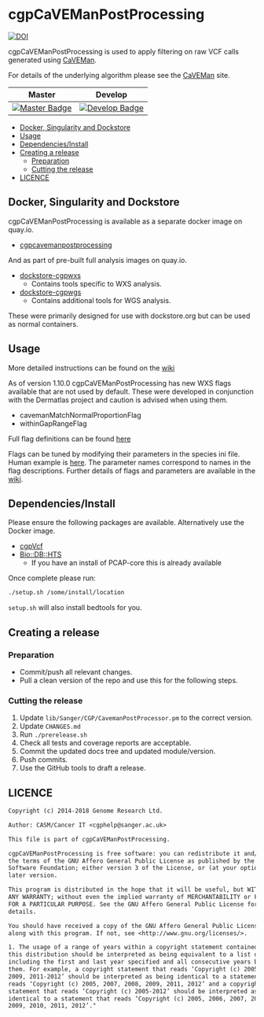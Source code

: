 # cgpCaVEManPostProcessing

[![DOI][zenodo-badge]][zenodo-link]

cgpCaVEManPostProcessing is used to apply filtering on raw VCF calls generated using [CaVEMan][caveman].

For details of the underlying algorithm please see the [CaVEMan][caveman] site.

| Master                                        | Develop                                         |
| --------------------------------------------- | ----------------------------------------------- |
| [![Master Badge][circle-master]][circle-base] | [![Develop Badge][circle-develop]][circle-base] |

- [Docker, Singularity and Dockstore](#docker-singularity-and-dockstore)
- [Usage](#usage)
- [Dependencies/Install](#dependenciesinstall)
- [Creating a release](#creating-a-release)
  - [Preparation](#preparation)
  - [Cutting the release](#cutting-the-release)
- [LICENCE](#licence)

## Docker, Singularity and Dockstore

cgpCaVEManPostProcessing is available as a separate docker image on quay.io.

- [cgpcavemanpostprocessing][ds-cg-cpp]

And as part of pre-built full analysis images on quay.io.

- [dockstore-cgpwxs][ds-cgpwxs-git]
  - Contains tools specific to WXS analysis.
- [dockstore-cgpwgs][ds-cgpwgs-git]
  - Contains additional tools for WGS analysis.

These were primarily designed for use with dockstore.org but can be used as normal containers.

## Usage

More detailed instructions can be found on the [wiki]

As of version 1.10.0 cgpCaVEManPostProcessing has new WXS flags available that are not used by default.
These were developed in conjunction with the Dermatlas project and caution is advised when using them. 

- cavemanMatchNormalProportionFlag
- withinGapRangeFlag

Full flag definitions can be found [here](config/flag.to.vcf.convert.ini)

Flags can be tuned by modifying their parameters in the species ini file.
Human example is [here](config/Human/GRCh37d5/flag.vcf.config.ini).
The parameter names correspond to names in the flag descriptions.
Further details of flags and parameters are available in the [wiki].

## Dependencies/Install

Please ensure the following packages are available. Alternatively use the Docker image.

- [cgpVcf][cgpvcf]
- [Bio::DB::HTS][bio-db-hts]
  - If you have an install of PCAP-core this is already available

Once complete please run:

```bash
./setup.sh /some/install/location
```

`setup.sh` will also install bedtools for you.

## Creating a release

### Preparation

- Commit/push all relevant changes.
- Pull a clean version of the repo and use this for the following steps.

### Cutting the release

1. Update `lib/Sanger/CGP/CavemanPostProcessor.pm` to the correct version.
2. Update `CHANGES.md`
3. Run `./prerelease.sh`
4. Check all tests and coverage reports are acceptable.
5. Commit the updated docs tree and updated module/version.
6. Push commits.
7. Use the GitHub tools to draft a release.

## LICENCE

```txt
Copyright (c) 2014-2018 Genome Research Ltd.

Author: CASM/Cancer IT <cgphelp@sanger.ac.uk>

This file is part of cgpCaVEManPostProcessing.

cgpCaVEManPostProcessing is free software: you can redistribute it and/or modify it under
the terms of the GNU Affero General Public License as published by the Free
Software Foundation; either version 3 of the License, or (at your option) any
later version.

This program is distributed in the hope that it will be useful, but WITHOUT
ANY WARRANTY; without even the implied warranty of MERCHANTABILITY or FITNESS
FOR A PARTICULAR PURPOSE. See the GNU Affero General Public License for more
details.

You should have received a copy of the GNU Affero General Public License
along with this program. If not, see <http://www.gnu.org/licenses/>.

1. The usage of a range of years within a copyright statement contained within
this distribution should be interpreted as being equivalent to a list of years
including the first and last year specified and all consecutive years between
them. For example, a copyright statement that reads ‘Copyright (c) 2005, 2007-
2009, 2011-2012’ should be interpreted as being identical to a statement that
reads ‘Copyright (c) 2005, 2007, 2008, 2009, 2011, 2012’ and a copyright
statement that reads ‘Copyright (c) 2005-2012’ should be interpreted as being
identical to a statement that reads ‘Copyright (c) 2005, 2006, 2007, 2008,
2009, 2010, 2011, 2012’."
```

<!-- References -->
[caveman]: http://cancerit.github.io/CaVEMan
[cgpvcf]: https://github.com/cancerit/cgpVcf/releases
[bio-db-hts]: http://search.cpan.org/dist/Bio-DB-HTS
[ds-cgpwxs-git]: https://github.com/cancerit/dockstore-cgpwxs
[ds-cgpwgs-git]: https://github.com/cancerit/dockstore-cgpwgs
[ds-cg-cpp]: https://quay.io/repository/wtsicgp/cgpcavemanpostprocessing
[wiki]: https://github.com/cancerit/cgpCaVEManPostProcessing/wiki

<!-- Travis -->
[travis-base]: https://travis-ci.org/cancerit/cgpCaVEManPostProcessing
[travis-master]: https://travis-ci.org/cancerit/cgpCaVEManPostProcessing.svg?branch=master
[travis-develop]: https://travis-ci.org/cancerit/cgpCaVEManPostProcessing.svg?branch=dev

<!-- Circle-ci -->
[circle-base]: https://circleci.com/gh/cancerit/cgpCaVEManPostProcessing.svg?style=shield
[circle-master]: https://circleci.com/gh/cancerit/cgpCaVEManPostProcessing.svg?style=shield&branch=master;
[circle-develop]: https://circleci.com/gh/cancerit/cgpCaVEManPostProcessing.svg?style=shield&branch=dev;

<!-- Zenodo -->
[zenodo-badge]: https://zenodo.org/badge/doi/10.5281/zenodo.18404.svg
[zenodo-link]: http://dx.doi.org/10.5281/zenodo.18404
